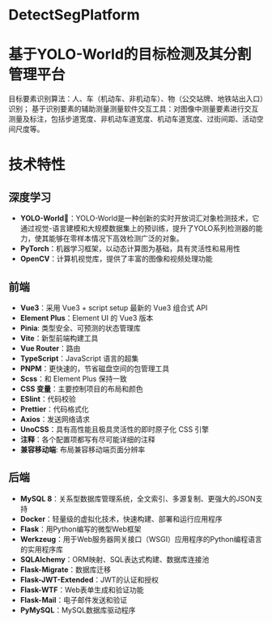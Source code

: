 # DetectSegPlatform
# 基于YOLO-World的目标检测及其分割管理平台

目标要素识别算法：人、车（机动车、非机动车）、物（公交站牌、地铁站出入口）识别；
基于识别要素的辅助测量测量软件交互工具：对图像中测量要素进行交互测量及标注，包括步道宽度、非机动车道宽度、机动车道宽度、过街间距、活动空间尺度等。

# 技术特性

## 深度学习

- **YOLO-World🚀**：YOLO-World是一种创新的实时开放词汇对象检测技术，它通过视觉-语言建模和大规模数据集上的预训练，提升了YOLO系列检测器的能力，使其能够在零样本情况下高效检测广泛的对象。
- **PyTorch**：机器学习框架，以动态计算图为基础，具有灵活性和易用性
- **OpenCV**：计算机视觉库，提供了丰富的图像和视频处理功能

## 前端

- **Vue3**：采用 Vue3 + script setup 最新的 Vue3 组合式 API
- **Element Plus**：Element UI 的 Vue3 版本
- **Pinia**: 类型安全、可预测的状态管理库
- **Vite**：新型前端构建工具
- **Vue Router**：路由
- **TypeScript**：JavaScript 语言的超集
- **PNPM**：更快速的，节省磁盘空间的包管理工具
- **Scss**：和 Element Plus 保持一致
- **CSS 变量**：主要控制项目的布局和颜色
- **ESlint**：代码校验
- **Prettier**：代码格式化
- **Axios**：发送网络请求
- **UnoCSS**：具有高性能且极具灵活性的即时原子化 CSS 引擎
- **注释**：各个配置项都写有尽可能详细的注释
- **兼容移动端**: 布局兼容移动端页面分辨率

## 后端

- **MySQL 8**：关系型数据库管理系统，全文索引、多源复制、更强大的JSON支持
- **Docker**：轻量级的虚拟化技术，快速构建、部署和运行应用程序
- **Flask**：用Python编写的微型Web框架
- **Werkzeug**：用于Web服务器网关接口（WSGI）应用程序的Python编程语言的实用程序库
- **SQLAlchemy**：ORM映射、SQL表达式构建、数据库连接池
- **Flask-Migrate**：数据库迁移
- **Flask-JWT-Extended**：JWT的认证和授权
- **Flask-WTF**：Web表单生成和验证功能
- **Flask-Mail**：电子邮件发送和验证
- **PyMySQL**：MySQL数据库驱动程序

<br>
